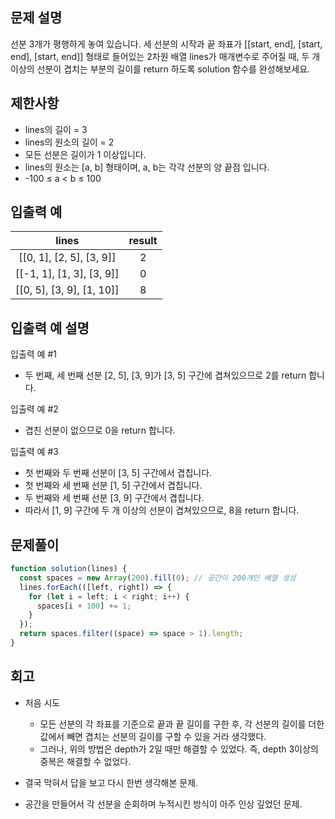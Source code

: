 ## 문제 설명

선분 3개가 평행하게 놓여 있습니다. 세 선분의 시작과 끝 좌표가 [[start, end], [start, end], [start, end]] 형태로 들어있는 2차원 배열 lines가 매개변수로 주어질 때, 두 개 이상의 선분이 겹치는 부분의 길이를 return 하도록 solution 함수를 완성해보세요.

## 제한사항

- lines의 길이 = 3
- lines의 원소의 길이 = 2
- 모든 선분은 길이가 1 이상입니다.
- lines의 원소는 [a, b] 형태이며, a, b는 각각 선분의 양 끝점 입니다.
- -100 ≤ a < b ≤ 100

## 입출력 예

|           lines           | result |
| :-----------------------: | :----: |
| [[0, 1], [2, 5], [3, 9]]  |   2    |
| [[-1, 1], [1, 3], [3, 9]] |   0    |
| [[0, 5], [3, 9], [1, 10]] |   8    |

## 입출력 예 설명

입출력 예 #1

- 두 번째, 세 번째 선분 [2, 5], [3, 9]가 [3, 5] 구간에 겹쳐있으므로 2를 return 합니다.

입출력 예 #2

- 겹친 선분이 없으므로 0을 return 합니다.

입출력 예 #3

- 첫 번째와 두 번째 선분이 [3, 5] 구간에서 겹칩니다.
- 첫 번째와 세 번째 선분 [1, 5] 구간에서 겹칩니다.
- 두 번째와 세 번째 선분 [3, 9] 구간에서 겹칩니다.
- 따라서 [1, 9] 구간에 두 개 이상의 선분이 겹쳐있으므로, 8을 return 합니다.

## 문제풀이

```js
function solution(lines) {
  const spaces = new Array(200).fill(0); // 공간이 200개인 배열 생성
  lines.forEach(([left, right]) => {
    for (let i = left; i < right; i++) {
      spaces[i + 100] += 1;
    }
  });
  return spaces.filter((space) => space > 1).length;
}
```

## 회고

- 처음 시도

  - 모든 선분의 각 좌표를 기준으로 끝과 끝 길이를 구한 후, 각 선분의 길이를 더한 값에서 빼면 겹치는 선분의 길이를 구할 수 있을 거라 생각했다.
  - 그러나, 위의 방법은 depth가 2일 때만 해결할 수 있었다. 즉, depth 3이상의 중복은 해결할 수 없었다.

- 결국 막혀서 답을 보고 다시 한번 생각해본 문제.
- 공간을 만들어서 각 선분을 순회하며 누적시킨 방식이 아주 인상 깊었던 문제.
